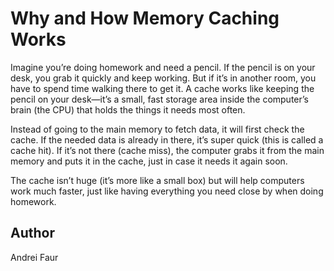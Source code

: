 # Why and How Memory Caching Works

Imagine you’re doing homework and need a pencil. If the pencil is on your desk, you grab it quickly and keep working. But if it’s in another room, you have to spend time walking there to get it. A cache works like keeping the pencil on your desk—it’s a small, fast storage area inside the computer’s brain (the CPU) that holds the things it needs most often.

Instead of going to the main memory to fetch data, it will first check the cache. If the needed data is already in there, it’s super quick (this is called a cache hit). If it’s not there (cache miss), the computer grabs it from the main memory and puts it in the cache, just in case it needs it again soon.

The cache isn’t huge (it’s more like a small box) but will help computers work much faster, just like having everything you need close by when doing homework.

## Author
Andrei Faur

